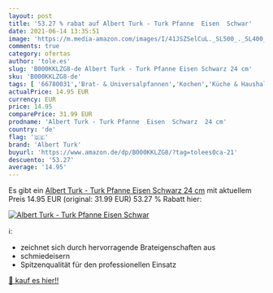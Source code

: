 ```yaml
---
layout: post
title: '53.27 % rabat auf Albert Turk - Turk Pfanne  Eisen  Schwar'
date: 2021-06-14 13:35:51
image: 'https://m.media-amazon.com/images/I/41JSZSelCuL._SL500_._SL400_.jpg'
comments: true
category: ofertas
author: 'tole.es'
slug: 'B000KKLZG8-de Albert Turk - Turk Pfanne Eisen Schwarz 24 cm'
sku: 'B000KKLZG8-de'
tags: [ '66780031','Brat- & Universalpfannen','Kochen','Küche & Haushalt','Küche, Haushalt & Wohnen','Küche, Kochen & Backen','Produkte','Töpfe & Pfannen','Wohnen & Ambiente','albert turk', ]
actualPrice: 14.95 EUR
currency: EUR
price: 14.95
comparePrice: 31.99 EUR
prodname: 'Albert Turk - Turk Pfanne  Eisen  Schwarz  24 cm'
country: 'de'
flag: '🇩🇪'
brand: 'Albert Turk'
buyurl: 'https://www.amazon.de/dp/B000KKLZG8/?tag=tolees0ca-21'
descuento: '53.27'
average: '14.95'
---
```


Es gibt ein [Albert Turk - Turk Pfanne  Eisen  Schwarz  24 cm](https://www.amazon.de/dp/B000KKLZG8/?tag=tolees0ca-21) mit aktuellem Preis 14.95 EUR (original: 31.99 EUR) 53.27 % Rabatt hier:

[![Albert Turk - Turk Pfanne  Eisen  Schwar](https://m.media-amazon.com/images/I/41JSZSelCuL._SL500_._SL400_.jpg)](https://www.amazon.de/dp/B000KKLZG8/?tag=tolees0ca-21)

ℹ️:

- zeichnet sich durch hervorragende Brateigenschaften aus
- schmiedeisern
- Spitzenqualität für den professionellen Einsatz

[🛒 kauf es hier!!](https://www.amazon.de/dp/B000KKLZG8/?tag=tolees0ca-21)
